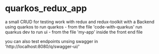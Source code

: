# quarkos_redux_app
a small CRUD for testing work with redux and redux-toolkit with a Backend using quarkos
to run quarkos - from the file 'code-with-quarkus' run quarkus dev
to run ui - from the file 'my-app' inside the front end file

you can also test endpoints unsing swagger in 'http://localhost:8080/q/swagger-ui/'

